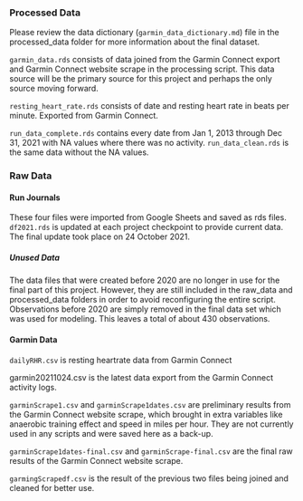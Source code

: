 ### Processed Data

Please review the data dictionary (`garmin_data_dictionary.md`) file in the processed_data folder for more information about the final dataset.

`garmin_data.rds` consists of data joined from the Garmin Connect export and Garmin Connect website scrape in the processing script. This data source will be the primary source for this project and perhaps the only source moving forward.

`resting_heart_rate.rds` consists of date and resting heart rate in beats per minute. Exported from Garmin Connect. 

`run_data_complete.rds` contains every date from Jan 1, 2013 through Dec 31, 2021 with NA values where there was no activity. `run_data_clean.rds` is the same data without the NA values.

### Raw Data

#### Run Journals
These four files were imported from Google Sheets and saved as rds files. `df2021.rds` is updated at each project checkpoint to provide current data. The final update took place on 24 October 2021.

##### Unused Data
The data files that were created before 2020 are no longer in use for the final part of this project. However, they are still included in the raw_data and processed_data folders in order to avoid reconfiguring the entire script. Observations before 2020 are simply removed in the final data set which was used for modeling. This leaves a total of about 430 observations.

#### Garmin Data

`dailyRHR.csv` is resting heartrate data from Garmin Connect 

garmin20211024.csv is the latest data export from the Garmin Connect activity logs. 

`garminScrape1.csv` and `garminScrape1dates.csv` are preliminary results from the Garmin Connect website scrape, which brought in extra variables like anaerobic training effect and speed in miles per hour. They are not currently used in any scripts and were saved here as a back-up.

`garminScrape1dates-final.csv` and `garminScrape-final.csv` are the final raw results of the Garmin Connect website scrape. 

`garmingScrapedf.csv` is the result of the previous two files being joined and cleaned for better use. 